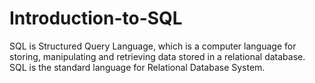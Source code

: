 # Introduction-to-SQL
SQL is Structured Query Language, which is a computer language for storing, manipulating and retrieving data stored in a relational database. SQL is the standard language for Relational Database System.
